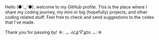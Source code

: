 Hello (●'◡'●), welcome to my GitHub profile.
This is the place where I share my coding journey, my mini or big (hopefully) projects, and other coding related stuff.
Feel free to check and send suggestions to the codes that I've made.

Thank you for passing by! ☆*: .｡. o(≧▽≦)o .｡.:*☆
<!---
NabilHilmi21/NabilHilmi21 is a ✨ special ✨ repository because its `README.md` (this file) appears on your GitHub profile.
You can click the Preview link to take a look at your changes.
--->
